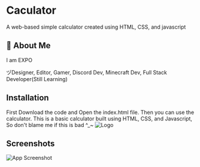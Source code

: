 
# Caculator

A web-based simple calculator created using HTML, CSS, and javascript




## 🚀 About Me
I am EXPO

ヅDesigner, Editor, Gamer, Discord Dev, Minecraft Dev, Full Stack Developer(Still Learning)


## Installation

First Download the code and Open the index.html file.
Then you can use the calculator.
This is a basic calculator built using HTML, CSS, and Javascript, So don't blame me if this is bad ^_~
![Logo](https://cdn.discordapp.com/attachments/916883254102069298/1003001048937549896/800_2.png)


## Screenshots

![App Screenshot](https://cdn.discordapp.com/attachments/916883254102069298/1003000533109448724/unknown.png)

